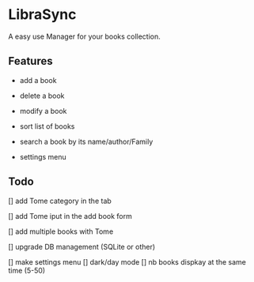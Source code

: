 # LibraSync

A easy use Manager for your books collection.

## Features

- add a book

- delete a book

- modify a book

- sort list of books

- search a book by its name/author/Family

- settings menu

## Todo

[] add Tome category in the tab

[] add Tome iput in the add book form

[] add multiple books with Tome

[] upgrade DB management (SQLite or other)

[] make settings menu
    [] dark/day mode
    [] nb books dispkay at the same time (5-50)
